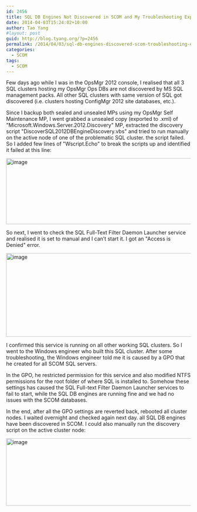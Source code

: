 ```yaml
---
id: 2456
title: SQL DB Engines Not Discovered in SCOM and My Troubleshooting Experiences
date: 2014-04-03T15:24:02+10:00
author: Tao Yang
#layout: post
guid: http://blog.tyang.org/?p=2456
permalink: /2014/04/03/sql-db-engines-discovered-scom-troubleshooting-experiences/
categories:
  - SCOM
tags:
  - SCOM
---
```

Few days ago while I was in the OpsMgr 2012 console, I realised that all 3 SQL clusters hosting my OpsMgr Ops DBs are not discovered by MS SQL management packs. All other SQL clusters with same version of SQL got discovered (i.e. clusters hosting ConfigMgr 2012 site databases, etc.).

Since I backup both sealed and unsealed MPs using my OpsMgr Self Maintenance MP, I went grabbed a unsealed copy (exported to .xml) of "Microsoft.Windows.Server.2012.Discovery" MP, extracted the discovery script "DiscoverSQL2012DBEngineDiscovery.vbs" and tried to run manually on the active node of one of the problematic SQL cluster. the script failed. So I added few lines of "Wscript.Echo" to break the scripts up and identified it failed at this line:

<a href="http://blog.tyang.org/wp-content/uploads/2014/04/image3.png"><img style="background-image: none; padding-top: 0px; padding-left: 0px; display: inline; padding-right: 0px; border-width: 0px;" title="image" alt="image" src="http://blog.tyang.org/wp-content/uploads/2014/04/image_thumb3.png" width="519" height="180" border="0" /></a>

So next, I went to check the SQL Full-Text Filter Daemon Launcher service and realised it is set to manual and I can’t start it. I got an "Access is Denied" error.

<a href="http://blog.tyang.org/wp-content/uploads/2014/04/image4.png"><img style="background-image: none; padding-top: 0px; padding-left: 0px; display: inline; padding-right: 0px; border-width: 0px;" title="image" alt="image" src="http://blog.tyang.org/wp-content/uploads/2014/04/image_thumb4.png" width="537" height="228" border="0" /></a>

I confirmed this service is running on all other working SQL clusters. So I went to the Windows engineer who built this SQL cluster. After some troubleshooting, the Windows engineer told me it is caused by a GPO that he created for all SCOM SQL servers.

In the GPO, he restricted permission for this service and also modified NTFS permissions for the root folder of where SQL is installed to. Somehow these settings has caused the SQL Full-text Filter Daemon Launcher services to fail to start, while the SQL DB engines are running fine and we had no issues with the SCOM databases.

In the end, after all the GPO settings are reverted back, rebooted all cluster nodes. I waited overnight and checked again next day. all SQL DB engines have been discovered in SCOM. I could also manually run the discovery script on the active cluster node:

<a href="http://blog.tyang.org/wp-content/uploads/2014/04/image5.png"><img style="background-image: none; padding-top: 0px; padding-left: 0px; display: inline; padding-right: 0px; border-width: 0px;" title="image" alt="image" src="http://blog.tyang.org/wp-content/uploads/2014/04/image_thumb5.png" width="580" height="184" border="0" /></a>